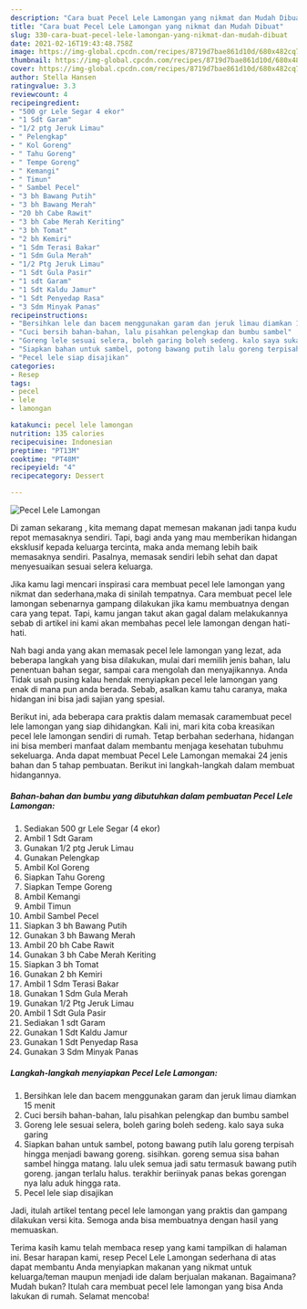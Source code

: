 ```yaml
---
description: "Cara buat Pecel Lele Lamongan yang nikmat dan Mudah Dibuat"
title: "Cara buat Pecel Lele Lamongan yang nikmat dan Mudah Dibuat"
slug: 330-cara-buat-pecel-lele-lamongan-yang-nikmat-dan-mudah-dibuat
date: 2021-02-16T19:43:48.758Z
image: https://img-global.cpcdn.com/recipes/8719d7bae861d10d/680x482cq70/pecel-lele-lamongan-foto-resep-utama.jpg
thumbnail: https://img-global.cpcdn.com/recipes/8719d7bae861d10d/680x482cq70/pecel-lele-lamongan-foto-resep-utama.jpg
cover: https://img-global.cpcdn.com/recipes/8719d7bae861d10d/680x482cq70/pecel-lele-lamongan-foto-resep-utama.jpg
author: Stella Hansen
ratingvalue: 3.3
reviewcount: 4
recipeingredient:
- "500 gr Lele Segar 4 ekor"
- "1 Sdt Garam"
- "1/2 ptg Jeruk Limau"
- " Pelengkap"
- " Kol Goreng"
- " Tahu Goreng"
- " Tempe Goreng"
- " Kemangi"
- " Timun"
- " Sambel Pecel"
- "3 bh Bawang Putih"
- "3 bh Bawang Merah"
- "20 bh Cabe Rawit"
- "3 bh Cabe Merah Keriting"
- "3 bh Tomat"
- "2 bh Kemiri"
- "1 Sdm Terasi Bakar"
- "1 Sdm Gula Merah"
- "1/2 Ptg Jeruk Limau"
- "1 Sdt Gula Pasir"
- "1 sdt Garam"
- "1 Sdt Kaldu Jamur"
- "1 Sdt Penyedap Rasa"
- "3 Sdm Minyak Panas"
recipeinstructions:
- "Bersihkan lele dan bacem menggunakan garam dan jeruk limau diamkan 15 menit"
- "Cuci bersih bahan-bahan, lalu pisahkan pelengkap dan bumbu sambel"
- "Goreng lele sesuai selera, boleh garing boleh sedeng. kalo saya suka garing"
- "Siapkan bahan untuk sambel, potong bawang putih lalu goreng terpisah hingga menjadi bawang goreng. sisihkan. goreng semua sisa bahan sambel hingga matang. lalu ulek semua jadi satu termasuk bawang putih goreng. jangan terlalu halus. terakhir beriinyak panas bekas gorengan nya lalu aduk hingga rata."
- "Pecel lele siap disajikan"
categories:
- Resep
tags:
- pecel
- lele
- lamongan

katakunci: pecel lele lamongan 
nutrition: 135 calories
recipecuisine: Indonesian
preptime: "PT13M"
cooktime: "PT48M"
recipeyield: "4"
recipecategory: Dessert

---
```



![Pecel Lele Lamongan](https://img-global.cpcdn.com/recipes/8719d7bae861d10d/680x482cq70/pecel-lele-lamongan-foto-resep-utama.jpg)

Di zaman  sekarang , kita memang dapat memesan makanan jadi tanpa kudu repot memasaknya sendiri. Tapi, bagi anda yang mau memberikan hidangan eksklusif kepada keluarga tercinta, maka anda memang lebih baik memasaknya sendiri. Pasalnya, memasak sendiri lebih sehat dan dapat menyesuaikan sesuai selera keluarga.

Jika kamu lagi mencari inspirasi cara membuat pecel lele lamongan yang nikmat dan sederhana,maka di sinilah tempatnya. Cara membuat pecel lele lamongan  sebenarnya gampang dilakukan jika kamu membuatnya dengan cara yang tepat. Tapi, kamu jangan takut akan gagal dalam melakukannya 
sebab di artikel ini kami akan membahas pecel lele lamongan dengan hati-hati.  



Nah bagi anda yang akan memasak pecel lele lamongan yang lezat, ada beberapa langkah yang bisa dilakukan, mulai dari memilih jenis bahan, lalu penentuan bahan segar, sampai cara mengolah dan menyajikannya. Anda Tidak usah pusing kalau hendak menyiapkan pecel lele lamongan yang enak di mana pun anda berada. Sebab, asalkan kamu  tahu caranya, maka hidangan ini bisa jadi sajian yang spesial.

Berikut ini, ada beberapa cara praktis  dalam memasak caramembuat pecel lele lamongan yang siap dihidangkan. Kali ini, mari kita coba kreasikan pecel lele lamongan sendiri di rumah. Tetap berbahan sederhana, hidangan ini bisa memberi manfaat dalam membantu menjaga kesehatan tubuhmu sekeluarga. Anda dapat membuat Pecel Lele Lamongan memakai 24 jenis bahan dan 5 tahap pembuatan. Berikut ini langkah-langkah dalam membuat hidangannya.

<!--inarticleads1-->

##### Bahan-bahan dan bumbu yang dibutuhkan dalam pembuatan Pecel Lele Lamongan:

1. Sediakan 500 gr Lele Segar (4 ekor)
1. Ambil 1 Sdt Garam
1. Gunakan 1/2 ptg Jeruk Limau
1. Gunakan  Pelengkap
1. Ambil  Kol Goreng
1. Siapkan  Tahu Goreng
1. Siapkan  Tempe Goreng
1. Ambil  Kemangi
1. Ambil  Timun
1. Ambil  Sambel Pecel
1. Siapkan 3 bh Bawang Putih
1. Gunakan 3 bh Bawang Merah
1. Ambil 20 bh Cabe Rawit
1. Gunakan 3 bh Cabe Merah Keriting
1. Siapkan 3 bh Tomat
1. Gunakan 2 bh Kemiri
1. Ambil 1 Sdm Terasi Bakar
1. Gunakan 1 Sdm Gula Merah
1. Gunakan 1/2 Ptg Jeruk Limau
1. Ambil 1 Sdt Gula Pasir
1. Sediakan 1 sdt Garam
1. Gunakan 1 Sdt Kaldu Jamur
1. Gunakan 1 Sdt Penyedap Rasa
1. Gunakan 3 Sdm Minyak Panas




<!--inarticleads2-->

##### Langkah-langkah menyiapkan Pecel Lele Lamongan:

1. Bersihkan lele dan bacem menggunakan garam dan jeruk limau diamkan 15 menit
1. Cuci bersih bahan-bahan, lalu pisahkan pelengkap dan bumbu sambel
1. Goreng lele sesuai selera, boleh garing boleh sedeng. kalo saya suka garing
1. Siapkan bahan untuk sambel, potong bawang putih lalu goreng terpisah hingga menjadi bawang goreng. sisihkan. goreng semua sisa bahan sambel hingga matang. lalu ulek semua jadi satu termasuk bawang putih goreng. jangan terlalu halus. terakhir beriinyak panas bekas gorengan nya lalu aduk hingga rata.
1. Pecel lele siap disajikan




Jadi, itulah artikel tentang  pecel lele lamongan  yang praktis dan gampang dilakukan versi kita. Semoga anda bisa membuatnya dengan hasil yang memuaskan. 

Terima kasih kamu telah membaca resep yang kami tampilkan di halaman ini. Besar harapan kami, resep  Pecel Lele Lamongan sederhana di atas dapat membantu Anda menyiapkan makanan yang nikmat untuk keluarga/teman maupun menjadi ide dalam berjualan makanan. Bagaimana? Mudah bukan? Itulah cara membuat pecel lele lamongan yang bisa Anda lakukan di rumah. Selamat mencoba!

